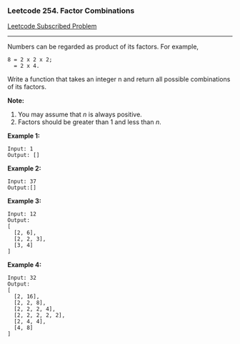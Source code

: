 ### Leetcode 254. Factor Combinations
[Leetcode Subscribed Problem](https://leetcode.com/problems/factor-combinations/)

---

Numbers can be regarded as product of its factors. For example,
```
8 = 2 x 2 x 2;
  = 2 x 4.
```
Write a function that takes an integer  n  and return all possible combinations of its factors.

**Note:**
1. You may assume that *n* is always positive.
1. Factors should be greater than 1 and less than *n*.

**Example 1:**
```
Input: 1
Output: []
```

**Example 2:**
```
Input: 37
Output:[]
```

**Example 3:**
```
Input: 12
Output:
[
  [2, 6],
  [2, 2, 3],
  [3, 4]
]
```

**Example 4:**
```
Input: 32
Output:
[
  [2, 16],
  [2, 2, 8],
  [2, 2, 2, 4],
  [2, 2, 2, 2, 2],
  [2, 4, 4],
  [4, 8]
]
```
